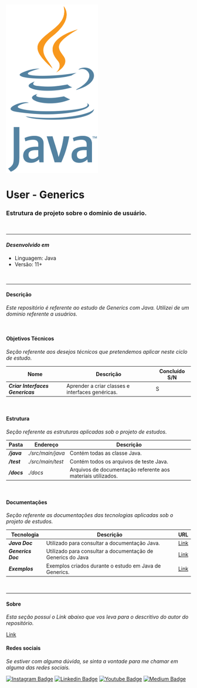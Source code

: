 <img src="./docs/images/java_image.png " width=250>

# User - Generics

### Estrutura de projeto sobre o dominio de usuário.

</br>
<hr>

#### ***Desenvolvido em***

- Linguagem: Java
- Versão: 11+

</br>
<hr>

#### **Descrição**

*Este repositório é referente ao estudo de Generics com Java. Utilizei de um dominio referente a usuários.*

</br>

#### **Objetivos Técnicos**

*Seção referente aos desejos técnicos que pretendemos aplicar neste ciclo de estudo.*

| Nome                             | Descrição                                        | Concluído S/N |
|----------------------------------|--------------------------------------------------|---------------|
| ***Criar Interfaces Genericas*** | Aprender a criar classes e interfaces genéricas. | S             |

</br>

#### **Estrutura**

*Seção referente as estruturas aplicadas sob o projeto de estudos.*

| Pasta       | Endereço          | Descrição |
|-------------|-------------------|------------|
| ***/java*** | *./src/main/java* | Contém todas as classe Java.
| ***/test*** | *./src/main/test* | Contém todos os arquivos de teste Java.
| ***/docs*** | *./docs*          | Arquivos de documentação referente aos materiais utilizados.

</br>

#### **Documentações**

*Seção referente as documentações das tecnologias aplicadas sob o projeto de estudos.*

| Tecnologia         | Descrição                                                   | URL |
|--------------------|-------------------------------------------------------------|------------|
| ***Java Doc***     | Utilizado para consultar a documentação Java.               | [Link](https://docs.oracle.com/en/java/) |
| ***Generics Doc*** | Utilizado para consultar a documentação de Generics do Java | [Link](https://docs.oracle.com/javase/tutorial/java/generics/why.html) |
| ***Exemplos***     | Exemplos criados durante o estudo em Java de Generics.      | [Link](./docs/pages/Examples.md) |

</br>
<hr>

#### **Sobre**

*Esta seção possuí o Link abaixo que vos leva para o descritivo do autor do repositório.*

[Link](./docs/pages/Author.md)

#### **Redes sociais**

*Se estiver com alguma dúvida, se sinta a vontade para me chamar em alguma das redes sociais.*

[![Instagram Badge](https://img.shields.io/badge/-instagram-red?style=for-the-badge&logo=instagram&logoColor=white&link=https://github.com/DiegoJCordeiro)](https://www.instagram.com/developer.mano/) [![Linkedin Badge](https://img.shields.io/badge/-Linkedin-blue?style=for-the-badge&logo=Linkedin&logoColor=white&link=https://github.com/DiegoJCordeiro)](https://www.linkedin.com/in/diego-cordeiro-552948229/) [![Youtube Badge](https://img.shields.io/badge/-Youtube-red?style=for-the-badge&logo=Youtube&logoColor=white&link=https://github.com/DiegoJCordeiro)](https://www.youtube.com/@manodev5540) [![Medium Badge](https://img.shields.io/badge/-Medium-black?style=for-the-badge&logo=Medium&logoColor=white&link=https://github.com/DiegoJCordeiro)](https://medium.com/@diegocordeiro.contatos) 